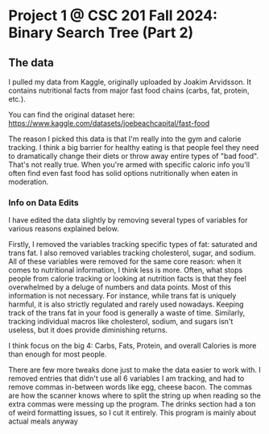 # Project 1 @ CSC 201 Fall 2024: Binary Search Tree (Part 2)


## The data
I pulled my data from Kaggle, originally uploaded by Joakim Arvidsson. It contains nutritional facts
from major fast food chains (carbs, fat, protein, etc.).

You can find the original dataset here: https://www.kaggle.com/datasets/joebeachcapital/fast-food

The reason I picked this data is that I'm really into the gym and calorie tracking. I think a big barrier
for healthy eating is that people feel they need to dramatically change their diets or throw away entire
types of "bad food". That's not really true. When you're armed with specific caloric info you'll often find
even fast food has solid options nutritionally when eaten in moderation.

### Info on Data Edits
I have edited the data slightly by removing several types of variables for various reasons explained below.

Firstly, I removed the variables tracking specific types of fat: saturated and trans fat.
I also removed variables tracking cholesterol, sugar, and sodium. All of these variables were removed
for the same core reason: when it comes to nutritional information, I think less is more.
Often, what stops people from calorie tracking or looking at nutrition facts is that they feel overwhelmed
by a deluge of numbers and data points. Most of this information is not necessary.
For instance, while trans fat is uniquely harmful, it is also strictly regulated and rarely used nowadays.
Keeping track of the trans fat in your food is generally a waste of time. Similarly, tracking individual
macros like cholesterol, sodium, and sugars isn't useless, but it does provide diminishing returns.

I think focus on the big 4: Carbs, Fats, Protein, and overall Calories is more than enough for most people.

There are few more tweaks done just to make the data easier to work with.
I removed entries that didn't use all 6 variables I am tracking, and had to remove commas
in-between words like egg, cheese bacon. The commas are how the scanner knows where to split
the string up when reading so the extra commas were messing up the program.
The drinks section had a ton of weird formatting issues, so I cut it entirely.
This program is mainly about actual meals anyway
